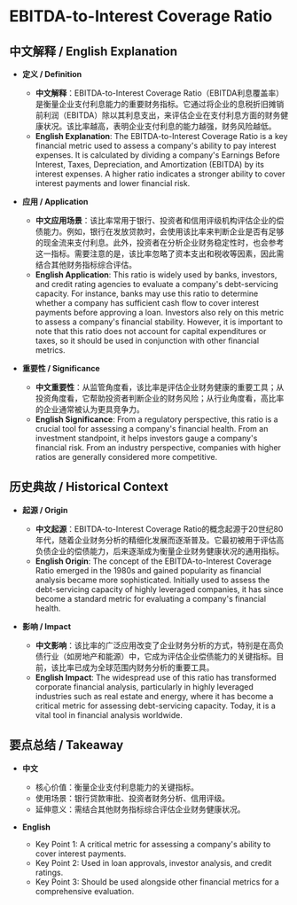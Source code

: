 # EBITDA-to-Interest Coverage Ratio

## 中文解释 / English Explanation

* **定义 / Definition**  
  - **中文解释**：EBITDA-to-Interest Coverage Ratio（EBITDA利息覆盖率）是衡量企业支付利息能力的重要财务指标。它通过将企业的息税折旧摊销前利润（EBITDA）除以其利息支出，来评估企业在支付利息方面的财务健康状况。该比率越高，表明企业支付利息的能力越强，财务风险越低。  
  - **English Explanation**: The EBITDA-to-Interest Coverage Ratio is a key financial metric used to assess a company's ability to pay interest expenses. It is calculated by dividing a company's Earnings Before Interest, Taxes, Depreciation, and Amortization (EBITDA) by its interest expenses. A higher ratio indicates a stronger ability to cover interest payments and lower financial risk.

* **应用 / Application**  
  - **中文应用场景**：该比率常用于银行、投资者和信用评级机构评估企业的偿债能力。例如，银行在发放贷款时，会使用该比率来判断企业是否有足够的现金流来支付利息。此外，投资者在分析企业财务稳定性时，也会参考这一指标。需要注意的是，该比率忽略了资本支出和税收等因素，因此需结合其他财务指标综合评估。  
  - **English Application**: This ratio is widely used by banks, investors, and credit rating agencies to evaluate a company's debt-servicing capacity. For instance, banks may use this ratio to determine whether a company has sufficient cash flow to cover interest payments before approving a loan. Investors also rely on this metric to assess a company's financial stability. However, it is important to note that this ratio does not account for capital expenditures or taxes, so it should be used in conjunction with other financial metrics.

* **重要性 / Significance**  
  - **中文重要性**：从监管角度看，该比率是评估企业财务健康的重要工具；从投资角度看，它帮助投资者判断企业的财务风险；从行业角度看，高比率的企业通常被认为更具竞争力。  
  - **English Significance**: From a regulatory perspective, this ratio is a crucial tool for assessing a company's financial health. From an investment standpoint, it helps investors gauge a company's financial risk. From an industry perspective, companies with higher ratios are generally considered more competitive.

## 历史典故 / Historical Context

* **起源 / Origin**  
  - **中文起源**：EBITDA-to-Interest Coverage Ratio的概念起源于20世纪80年代，随着企业财务分析的精细化发展而逐渐普及。它最初被用于评估高负债企业的偿债能力，后来逐渐成为衡量企业财务健康状况的通用指标。  
  - **English Origin**: The concept of the EBITDA-to-Interest Coverage Ratio emerged in the 1980s and gained popularity as financial analysis became more sophisticated. Initially used to assess the debt-servicing capacity of highly leveraged companies, it has since become a standard metric for evaluating a company's financial health.

* **影响 / Impact**  
  - **中文影响**：该比率的广泛应用改变了企业财务分析的方式，特别是在高负债行业（如房地产和能源）中，它成为评估企业偿债能力的关键指标。目前，该比率已成为全球范围内财务分析的重要工具。  
  - **English Impact**: The widespread use of this ratio has transformed corporate financial analysis, particularly in highly leveraged industries such as real estate and energy, where it has become a critical metric for assessing debt-servicing capacity. Today, it is a vital tool in financial analysis worldwide.

## 要点总结 / Takeaway

* **中文**  
  - 核心价值：衡量企业支付利息能力的关键指标。  
  - 使用场景：银行贷款审批、投资者财务分析、信用评级。  
  - 延伸意义：需结合其他财务指标综合评估企业财务健康状况。  

* **English**  
  - Key Point 1: A critical metric for assessing a company's ability to cover interest payments.  
  - Key Point 2: Used in loan approvals, investor analysis, and credit ratings.  
  - Key Point 3: Should be used alongside other financial metrics for a comprehensive evaluation.